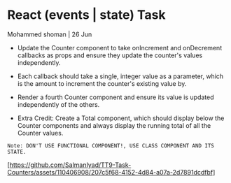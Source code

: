 # React (events | state) Task
Mohammed shoman | 26 Jun

- Update the Counter component to take onIncrement and onDecrement callbacks as props and ensure they update the counter's values independently.

- Each callback should take a single, integer value as a parameter, which is the amount to increment the counter's existing value by.

- Render a fourth Counter component and ensure its value is updated independently of the others.

- Extra Credit: Create a Total component, which should display below the Counter components and always display the running total of all the Counter values.

`Note: DON'T USE FUNCTIONAL COMPONENT!, USE CLASS COMPONENT AND ITS STATE.`

[https://github.com/SalmanIyad/TT9-Task-Counters/assets/110406908/207c5f68-4152-4d84-a07a-2d7891dcdfbf]

